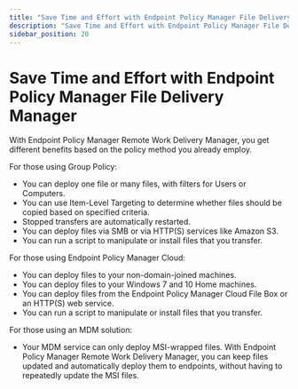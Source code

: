 ```yaml
---
title: "Save Time and Effort with Endpoint Policy Manager File Delivery Manager"
description: "Save Time and Effort with Endpoint Policy Manager File Delivery Manager"
sidebar_position: 20
---
```


# Save Time and Effort with Endpoint Policy Manager File Delivery Manager

With Endpoint Policy Manager Remote Work Delivery Manager, you get different benefits based on the
policy method you already employ.

For those using Group Policy:

- You can deploy one file or many files, with filters for Users or Computers.
- You can use Item-Level Targeting to determine whether files should be copied based on specified
  criteria.
- Stopped transfers are automatically restarted.
- You can deploy files via SMB or via HTTP(S) services like Amazon S3.
- You can run a script to manipulate or install files that you transfer.

For those using Endpoint Policy Manager Cloud:

- You can deploy files to your non-domain-joined machines.
- You can deploy files to your Windows 7 and 10 Home machines.
- You can deploy files from the Endpoint Policy Manager Cloud File Box or an HTTP(S) web service.
- You can run a script to manipulate or install files that you transfer.

For those using an MDM solution:

- Your MDM service can only deploy MSI-wrapped files. With Endpoint Policy Manager Remote Work
  Delivery Manager, you can keep files updated and automatically deploy them to endpoints, without
  having to repeatedly update the MSI files.
